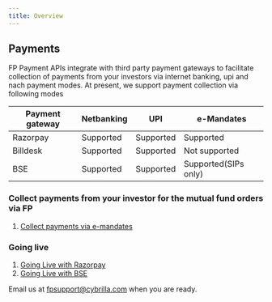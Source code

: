 ```yaml
---
title: Overview
---
```

## Payments
FP Payment APIs integrate with third party payment gateways to facilitate collection of payments from your investors via internet banking, upi and nach payment modes. At present, we support payment collection via following modes

|Payment gateway|Netbanking|UPI|e-Mandates|
|---|---|---|---|
|Razorpay|Supported|Supported|Supported|
|Billdesk|Supported|Supported|Not supported|
|BSE|Supported|Supported|Supported(SIPs only)|


### Collect payments from your investor for the mutual fund orders via FP
1. [Collect payments via e-mandates](/payments/collect-payment-via-mandates/)


### Going live
1. [Going Live with Razorpay](/going-live/signing-up-with-razorpay/)
2. [Going Live with BSE](/going-live/signing-up-with-bse-starmf/)

Email us at [fpsupport@cybrilla.com](mailto:fpsupport@cybrilla.com) when you are ready.






